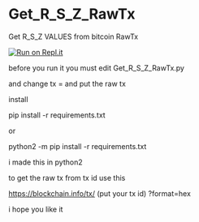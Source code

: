 # Get_R_S_Z_RawTx
Get R_S_Z VALUES from bitcoin RawTx


[![Run on Repl.it](https://repl.it/badge/github/shiky8/Get_R_S_Z_RawTx)](https://repl.it/github/shiky8/Get_R_S_Z_RawTx)


before you run it you must edit Get_R_S_Z_RawTx.py

and change tx = and put the raw tx 


install

pip install -r requirements.txt

or 

python2 -m pip install -r requirements.txt

i made this  in python2 

to get the raw tx from tx id use this 

https://blockchain.info/tx/ (put your tx id) ?format=hex

i hope you like it 
